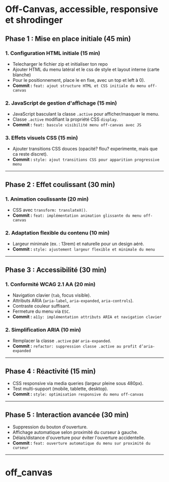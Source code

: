 # Off-Canvas, accessible, responsive et shrodinger

## Phase 1 : Mise en place initiale (45 min)

### 1. Configuration HTML initiale (15 min)
- Telecharger le fichier zip et initialiser ton repo
- Ajouter HTML du menu latéral et le css de style et layout interne (carte blanche)
- Pour le positionnement, place le en fixe, avec un top et left à 0).
- **Commit :** `feat: ajout structure HTML et CSS initiale du menu off-canvas`

### 2. JavaScript de gestion d'affichage (15 min)
- JavaScript basculant la classe `.active` pour afficher/masquer le menu.
- Classe `.active` modifiant la propriété CSS `display`.
- **Commit :** `feat: bascule visibilité menu off-canvas avec JS`

### 3. Effets visuels CSS (15 min)
- Ajouter transitions CSS douces (opacité? flou? experimente, mais que ca reste discret).
- **Commit :** `style: ajout transitions CSS pour apparition progressive menu`

---

## Phase 2 : Effet coulissant (30 min)

### 1. Animation coulissante (20 min)
- CSS avec `transform: translateX()`.
- **Commit :** `feat: implémentation animation glissante du menu off-canvas`

### 2. Adaptation flexible du contenu (10 min)
- Largeur minimale (ex. : 13rem) et naturelle pour un design aéré.
- **Commit :** `style: ajustement largeur flexible et minimale du menu`

---

## Phase 3 : Accessibilité (30 min)

### 1. Conformité WCAG 2.1 AA (20 min)
- Navigation clavier (`tab`, focus visible).
- Attributs ARIA (`aria-label`, `aria-expanded`, `aria-controls`).
- Contraste couleur suffisant.
- Fermeture du menu via `ESC`.
- **Commit :** `a11y: implémentation attributs ARIA et navigation clavier`

### 2. Simplification ARIA (10 min)
- Remplacer la classe `.active` par `aria-expanded`.
- **Commit :** `refactor: suppression classe .active au profit d’aria-expanded`

---

## Phase 4 : Réactivité (15 min)
- CSS responsive via media queries (largeur pleine sous 480px).
- Test multi-support (mobile, tablette, desktop).
- **Commit :** `style: optimisation responsive du menu off-canvas`

---

## Phase 5 : Interaction avancée (30 min)
- Suppression du bouton d'ouverture.
- Affichage automatique selon proximité du curseur à gauche.
- Délais/distance d'ouverture pour éviter l'ouverture accidentelle.
- **Commit :** `feat: ouverture automatique du menu sur proximité du curseur`

---
# off_canvas
